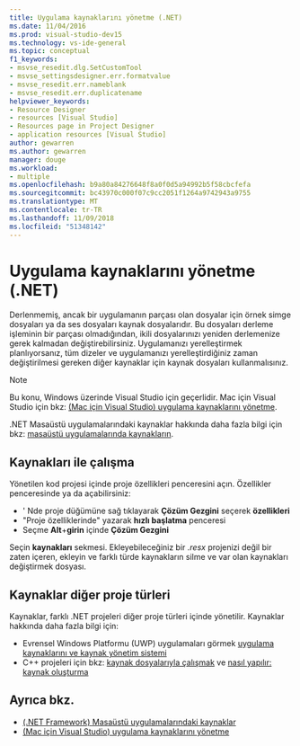 ```yaml
---
title: Uygulama kaynaklarını yönetme (.NET)
ms.date: 11/04/2016
ms.prod: visual-studio-dev15
ms.technology: vs-ide-general
ms.topic: conceptual
f1_keywords:
- msvse_resedit.dlg.SetCustomTool
- msvse_settingsdesigner.err.formatvalue
- msvse_resedit.err.nameblank
- msvse_resedit.err.duplicatename
helpviewer_keywords:
- Resource Designer
- resources [Visual Studio]
- Resources page in Project Designer
- application resources [Visual Studio]
author: gewarren
ms.author: gewarren
manager: douge
ms.workload:
- multiple
ms.openlocfilehash: b9a80a84276648f8a0f0d5a94992b5f58cbcfefa
ms.sourcegitcommit: bc43970c000f07c9cc2051f1264a9742943a9755
ms.translationtype: MT
ms.contentlocale: tr-TR
ms.lasthandoff: 11/09/2018
ms.locfileid: "51348142"
---
```

# <a name="manage-application-resources-net"></a>Uygulama kaynaklarını yönetme (.NET)

Derlenmemiş, ancak bir uygulamanın parçası olan dosyalar için örnek simge dosyaları ya da ses dosyaları kaynak dosyalarıdır. Bu dosyaları derleme işleminin bir parçası olmadığından, ikili dosyalarınızı yeniden derlemenize gerek kalmadan değiştirebilirsiniz. Uygulamanızı yerelleştirmek planlıyorsanız, tüm dizeler ve uygulamanızı yerelleştirdiğiniz zaman değiştirilmesi gereken diğer kaynaklar için kaynak dosyaları kullanmalısınız.

> [!NOTE]
> Bu konu, Windows üzerinde Visual Studio için geçerlidir. Mac için Visual Studio için bkz: [(Mac için Visual Studio) uygulama kaynaklarını yönetme](/visualstudio/mac/managing-app-resources).

.NET Masaüstü uygulamalarındaki kaynaklar hakkında daha fazla bilgi için bkz: [masaüstü uygulamalarında kaynakların](/dotnet/framework/resources/index).

## <a name="work-with-resources"></a>Kaynakları ile çalışma

Yönetilen kod projesi içinde proje özellikleri penceresini açın. Özellikler penceresinde ya da açabilirsiniz:

- ' Nde proje düğümüne sağ tıklayarak **Çözüm Gezgini** seçerek **özellikleri**
- "Proje özelliklerinde" yazarak **hızlı başlatma** penceresi
- Seçme **Alt**+**girin** içinde **Çözüm Gezgini**

Seçin **kaynakları** sekmesi. Ekleyebileceğiniz bir *.resx* projenizi değil bir zaten içeren, ekleyin ve farklı türde kaynakların silme ve var olan kaynakları değiştirmek dosyası.

## <a name="resources-in-other-project-types"></a>Kaynaklar diğer proje türleri

Kaynaklar, farklı .NET projeleri diğer proje türleri içinde yönetilir. Kaynaklar hakkında daha fazla bilgi için:

- Evrensel Windows Platformu (UWP) uygulamaları görmek [uygulama kaynaklarını ve kaynak yönetim sistemi](/windows/uwp/app-resources/)
- C++ projeleri için bkz: [kaynak dosyalarıyla çalışmak](/cpp/windows/working-with-resource-files) ve [nasıl yapılır: kaynak oluşturma](/cpp/windows/how-to-create-a-resource)

## <a name="see-also"></a>Ayrıca bkz.

- [(.NET Framework) Masaüstü uygulamalarındaki kaynaklar](/dotnet/framework/resources/index)
- [(Mac için Visual Studio) uygulama kaynaklarını yönetme](/visualstudio/mac/managing-app-resources)
